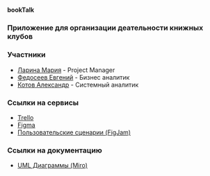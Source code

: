#### bookTalk

### Приложение для организации деательности книжных клубов

### Участники
* [Ларина Мария](https://github.com/marylarina) - Project Manager
* [Федосеев Евгений](https://github.com/zhekkkk) - Бизнес аналитик
* [Котов Александр](https://github.com/marylarina) - Системный аналитик
### Ссылки на сервисы
* [Trello](https://trello.com/b/12DmkiM4/%D1%82%D0%BF-booktalk)
* [Figma](https://www.figma.com/file/ZdjfblitI1FBKpmhqKCuHt/%D1%83%D0%B1%D0%B8%D0%B9%D1%86%D0%B0-%D0%B1%D1%83%D0%BA%D0%BC%D0%B5%D0%B9%D1%82%D0%B0?type=design&node-id=0-1&mode=design&t=Rb1ji2QqEjfmZ4XV-0)
* [Пользовательские сценарии (FigJam)](https://www.figma.com/file/NeAYUjEDRsSMAPya95nUgW/user-flows?type=whiteboard&node-id=0%3A1&t=mE9dnxibDY9lPRCa-1)
### Ссылки на документацию
* [UML Диаграммы (Miro)](https://miro.com/app/board/uXjVNqVhdRU=/)

